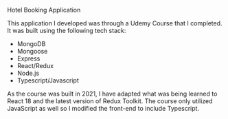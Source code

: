 Hotel Booking Application

This application I developed was through a Udemy Course that I completed. 
It was built using the following tech stack:

- MongoDB
- Mongoose
- Express
- React/Redux
- Node.js
- Typescript/Javascript

As the course was built in 2021, I have adapted what was being learned to React 18 and the latest version of Redux Toolkit. The course only utilized JavaScript as well so I modified the front-end to include Typescript. 
